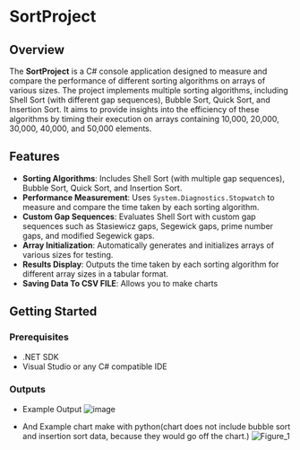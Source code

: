 # SortProject

## Overview

The **SortProject** is a C# console application designed to measure and compare the performance of different sorting algorithms on arrays of various sizes. The project implements multiple sorting algorithms, including Shell Sort (with different gap sequences), Bubble Sort, Quick Sort, and Insertion Sort. It aims to provide insights into the efficiency of these algorithms by timing their execution on arrays containing 10,000, 20,000, 30,000, 40,000, and 50,000 elements.

## Features

- **Sorting Algorithms**: Includes Shell Sort (with multiple gap sequences), Bubble Sort, Quick Sort, and Insertion Sort.
- **Performance Measurement**: Uses `System.Diagnostics.Stopwatch` to measure and compare the time taken by each sorting algorithm.
- **Custom Gap Sequences**: Evaluates Shell Sort with custom gap sequences such as Stasiewicz gaps, Segewick gaps, prime number gaps, and modified Segewick gaps.
- **Array Initialization**: Automatically generates and initializes arrays of various sizes for testing.
- **Results Display**: Outputs the time taken by each sorting algorithm for different array sizes in a tabular format.
- **Saving Data To CSV FILE**: Allows you to make charts

## Getting Started

### Prerequisites

- .NET SDK
- Visual Studio or any C# compatible IDE

### Outputs

- Example Output
![image](https://github.com/AdrianKrauze/SortingComparision/assets/118012788/27dd83c1-6c8e-495c-b3ad-60b3cf26b1e9)

- And Example chart make with python(chart does not include bubble sort and insertion sort data, because they would go off the chart.)
![Figure_1](https://github.com/AdrianKrauze/SortingComparision/assets/118012788/cdfc8df5-37e8-4fb5-bf65-9bb3d2ae6f39)

